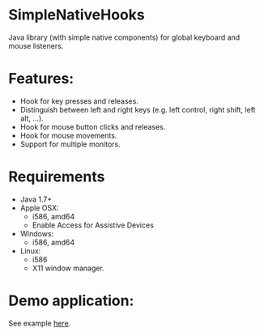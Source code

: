 # SimpleNativeHooks
Java library (with simple native components) for global keyboard and mouse listeners.

# Features:
* Hook for key presses and releases.
* Distinguish between left and right keys (e.g. left control, right shift, left alt, ...).
* Hook for mouse button clicks and releases.
* Hook for mouse movements.
* Support for multiple monitors.


# Requirements
* Java 1.7+
* Apple OSX:
  * i586, amd64
  * Enable Access for Assistive Devices
* Windows:
  * i586, amd64
* Linux:
  * i586
  * X11 window manager.

# Demo application:
See example [here](src/org/simplenativehooks/Example.java).

